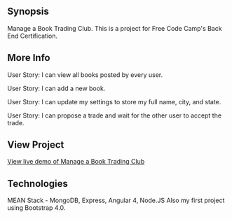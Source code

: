 ## Synopsis

Manage a Book Trading Club. This is a project for Free Code Camp's Back End Certification.

## More Info

User Story:  I can view all books posted by every user.

User Story: I can add a new book.

User Story: I can update my settings to store my full name, city, and state.

User Story: I can propose a trade and wait for the other user to accept the trade.


## View Project
[View live demo of Manage a Book Trading Club](https://obscure-dusk-43191.herokuapp.com/)

## Technologies
MEAN Stack - MongoDB, Express, Angular 4, Node.JS
Also my first project using Bootstrap 4.0.